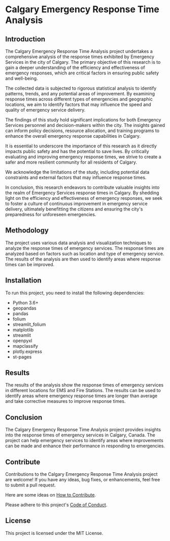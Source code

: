 # Calgary Emergency Response Time Analysis

## Introduction
The Calgary Emergency Response Time Analysis project undertakes a comprehensive analysis of the response times exhibited by Emergency Services in the city of Calgary. The primary objective of this research is to gain a deeper understanding of the efficiency and effectiveness of emergency responses, which are critical factors in ensuring public safety and well-being.

The collected data is subjected to rigorous statistical analysis to identify patterns, trends, and any potential areas of improvement. By examining response times across different types of emergencies and geographic locations, we aim to identify factors that may influence the speed and quality of emergency service delivery.

The findings of this study hold significant implications for both Emergency Services personnel and decision-makers within the city. The insights gained can inform policy decisions, resource allocation, and training programs to enhance the overall emergency response capabilities in Calgary.

It is essential to underscore the importance of this research as it directly impacts public safety and has the potential to save lives. By critically evaluating and improving emergency response times, we strive to create a safer and more resilient community for all residents of Calgary.

We acknowledge the limitations of the study, including potential data constraints and external factors that may influence response times. 

In conclusion, this research endeavors to contribute valuable insights into the realm of Emergency Services response times in Calgary. By shedding light on the efficiency and effectiveness of emergency responses, we seek to foster a culture of continuous improvement in emergency service delivery, ultimately benefitting the citizens and ensuring the city's preparedness for unforeseen emergencies.

## Methodology
The project uses various data analysis and visualization techniques to analyze the response times of emergency services. The response times are analyzed based on factors such as location and type of emergency service. The results of the analysis are then used to identify areas where response times can be improved.

## Installation
To run this project, you need to install the following dependencies:

* Python 3.6+
* geopandas
* pandas
* folium 
* streamlit_folium
* matplotlib 
* streamlit
* openpyxl
* mapclassify
* plotly.express
* st-pages

## Results
The results of the analysis show the response times of emergency services in different locations for EMS and Fire Stations. The results can be used to identify areas where emergency response times are longer than average and take corrective measures to improve response times.

## Conclusion
The Calgary Emergency Response Time Analysis project provides insights into the response times of emergency services in Calgary, Canada. The project can help emergency services to identify areas where improvements can be made and enhance their performance in responding to emergencies.

## Contribute
Contributions to the Calgary Emergency Response Time Analysis project are welcome! If you have any ideas, bug fixes, or enhancements, feel free to submit a pull request.

Here are some ideas on [How to Contribute](https://opensource.guide/how-to-contribute/).

Please adhere to this project's [Code of Conduct](https://www.contributor-covenant.org/version/2/1/code_of_conduct/).

## License
This project is licensed under the MIT License.


